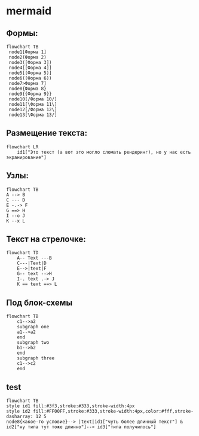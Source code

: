  # mermaid  
 ## Формы:
  
 ```mermaid
flowchart TB
  node1[Форма 1]  
  node2(Форма 2)
  node3([Форма 3])
  node4[[Форма 4]]
  node5[(Форма 5)]
  node6((Форма 6))
  node7>Форма 7]
  node8{Форма 8}
  node9{{Форма 9}}
  node10[/Форма 10/]
  node11[\Форма 11\]
  node12[/Форма 12\]
  node13[\Форма 13/]
```
## Размещение текста:  

```mermaid
flowchart LR
    id1["Это текст (а вот это могло сломать рендеринг), но у нас есть экранирование"]  
```
## Узлы:  

```mermaid
flowchart TB
А --> B
C --- D
E -.-> F
G ==> H
I --o J
K --x L
```
## Текст на стрелочке:  

```mermaid
flowchart TD
    A-- Text ---B
    C---|Text|D 
    E-->|text|F 
    G-- text -->H 
    I-. text .-> J 
    K == text ==> L
```
## Под блок-схемы
```mermaid
flowchart TB
    c1-->a2
    subgraph one
    a1-->a2
    end
    subgraph two
    b1-->b2
    end
    subgraph three
    c1-->c2
    end
```
## test  
```mermaid
flowchart TB
style id1 fill:#3f3,stroke:#333,stroke-width:4px
style id2 fill:#FF00FF,stroke:#333,stroke-width:4px,color:#fff,stroke-dasharray: 12 5
node8{какое-то условие}--> |text|id1["чуть более длинный текст"] & id2["ну типа тут тоже длинно"]--> id3["типа получилось"]
```
